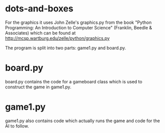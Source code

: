 # dots-and-boxes

For the graphics it uses John Zelle's graphics.py from the book "Python Programming: An Introduction to Computer Science" (Franklin, Beedle & Associates) which can be found at http://mcsp.wartburg.edu/zelle/python/graphics.py

The program is split into two parts: game1.py and board.py. 
# board.py
board.py contains the code for a gameboard class which is used to construct the game in game1.py.
# game1.py
game1.py also contains code which actually runs the game and code for the AI to follow.

